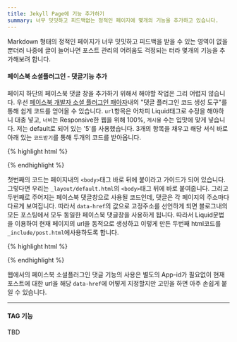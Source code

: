 ```yaml
---
title: Jekyll Page에 기능 추가하기
summary: 너무 밋밋하고 피드백없는 정적인 페이지에 몇개의 기능을 추가하고 있습니다.
---
```


Markdown 형태의 정적인 페이지가 너무 밋밋하고 피드백을 받을 수 있는 영역이 없을 뿐더러 나중에 글이 늘어나면 포스트 관리의 어려움도 걱정되는 터라 몇개의 기능을 추가해보려 합니다.

#### 페이스북 소셜플러그인 - 댓글기능 추가

페이지 하단의 페이스북 댓글 창을 추가하기 위해서 해야할 작업은 그리 어렵지 않습니다. 우선 [페이스북 개발자 소셜 플러그인 패아자](https://developers.facebook.com/docs/plugins/comments/#configurator)내의 "댓글 플러그인 코드 생성 도구"를 통해 쉽게 코드를 얻어올 수 있습니다. `url`항목은 어차피 Liquid태그로 수정을 해야하니 대충 넣고, `너비`는 Responsive한 웹을 위해 100%, `게시물` 수는 입맛에 맞게 넣습니다. 저는 default로 되어 있는 '5'를 사용했습니다. 3개의 항목을 채우고 해당 서식 바로 아래 있는 `코드받기`를 통해 두개의 코드를 받아옵니다. 

{% highlight html %}
<div id="fb-root"></div>
<script>(function(d, s, id) {
  var js, fjs = d.getElementsByTagName(s)[0];
  if (d.getElementById(id)) return;
  js = d.createElement(s); js.id = id;
  js.src = "//connect.facebook.net/ko_KR/sdk.js#xfbml=1&version=v2.8";
  fjs.parentNode.insertBefore(js, fjs);
}(document, 'script', 'facebook-jssdk'));</script>
{% endhighlight %}

첫번째의 코드는 페이지내의 `<body>`태그 바로 뒤에 붙이라고 가이드가 되어 있습니다. 그렇다면 우리는 `_layout/default.html`의 `<body>`태그 뒤에 바로 붙여줍니다. 그리고 두번째로 주어지는 페이스북 댓글창으로 사용될 코드인데, 댓글은 각 페이지의 주소마다 다르게 보여집니다. 따라서 `data-href`의 값으로 고정주소를 선언하게 되면 블로그내의 모든 포스팅에서 모두 동일한 페이스북 댓글창을 사용하게 됩니다. 따라서 Liquid문법을 이용하여 현재 페이지의 url을 동적으로 생성하고 이렇게 만든 두번째 html코드를 `_include/post.html`에사용하도록 합니다. 

{% highlight html %}
<div class="fb-comments" 
     data-href={{ "{{ site.url | append: page.url "}}}}
     width="100%" 
     data-numposts="5" ></div>
{% endhighlight %}

웹에서의 페이스북 소셜플러그인 댓글 기능의 사용은 별도의 App-id가 필요없이 현재 포스트에 대한 url을 해당 `data-href`에 어떻게 지정할지만 고민을 하면 아주 손쉽게 붙일 수 있습니다.

---

#### TAG 기능

TBD